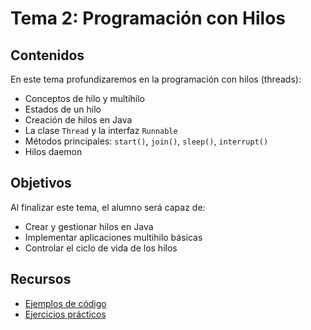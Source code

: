 # Tema 2: Programación con Hilos

## Contenidos

En este tema profundizaremos en la programación con hilos (threads):

- Conceptos de hilo y multihilo
- Estados de un hilo
- Creación de hilos en Java
- La clase `Thread` y la interfaz `Runnable`
- Métodos principales: `start()`, `join()`, `sleep()`, `interrupt()`
- Hilos daemon

## Objetivos

Al finalizar este tema, el alumno será capaz de:

- Crear y gestionar hilos en Java
- Implementar aplicaciones multihilo básicas
- Controlar el ciclo de vida de los hilos

## Recursos

- [Ejemplos de código](./ejemplos.md)
- [Ejercicios prácticos](./ejercicios.md)
